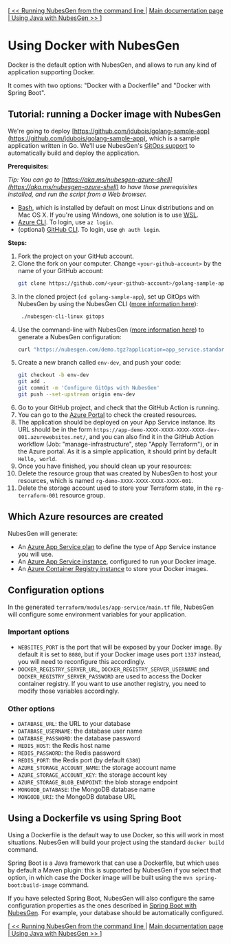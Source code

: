 [[ << Running NubesGen from the command line ](command-line.md) | [ Main documentation page ](../README.md) |[ Using Java with NubesGen >> ](java.md)]

# Using Docker with NubesGen

Docker is the default option with NubesGen, and allows to run any kind of application supporting Docker.

It comes with two options: "Docker with a Dockerfile" and "Docker with Spring Boot".

## Tutorial: running a Docker image with NubesGen

We're going to deploy [https://github.com/jdubois/golang-sample-app](https://github.com/jdubois/golang-sample-app), which is a sample application written in Go.
We'll use NubesGen's [GitOps support](../gitops-overview.md) to automatically build and deploy the application.

__Prerequisites:__

_Tip: You can go to [https://aka.ms/nubesgen-azure-shell](https://aka.ms/nubesgen-azure-shell) to have those prerequisites installed, and run the script from a Web browser._
- [Bash](https://fr.wikipedia.org/wiki/Bourne-Again_shell), which is installed by default on most Linux distributions and on Mac OS X. If you're using Windows, one solution is to use [WSL](https://aka.ms/nubesgen-install-wsl).
- [Azure CLI](https://aka.ms/nubesgen-install-az-cli). To login, use `az login`.
- (optional) [GitHub CLI](https://cli.github.com/). To login, use `gh auth login`.

__Steps:__
1. Fork the project on your GitHub account.
2. Clone the fork on your computer. Change `<your-github-account>` by the name of your GitHub account:
   ```bash
   git clone https://github.com/<your-github-account>/golang-sample-app.git
   ``` 
3. In the cloned project (`cd golang-sample-app`), set up GitOps with NubesGen by using the NubesGen CLI ([more information here](../gitops-quick-start.md)):
   ```bash
    ./nubesgen-cli-linux gitops
    ```
4. Use the command-line with NubesGen ([more information here](../command-line.md)) to generate a NubesGen configuration:
   ```bash
   curl "https://nubesgen.com/demo.tgz?application=app_service.standard&gitops=true" | tar -xzvf -
   ```
5. Create a new branch called `env-dev`, and push your code:
   ```bash
   git checkout -b env-dev
   git add .
   git commit -m 'Configure GitOps with NubesGen'
   git push --set-upstream origin env-dev
   ```
6. Go to your GitHub project, and check that the GitHub Action is running.
7. You can go to the [Azure Portal](https://aka.ms/nubesgen-portal) to check the created resources.
8. The application should be deployed on your App Service instance. Its URL should be in the form `https://app-demo-XXXX-XXXX-XXXX-XXXX-dev-001.azurewebsites.net/`, 
   and you can also find it in the GitHub Action workflow (Job: "manage-infrastructure", step "Apply Terraform"), or in the Azure portal.
   As it is a simple application, it should print by default `Hello, world`.
9.  Once you have finished, you should clean up your resources:
   1. Delete the resource group that was created by NubesGen to host your resources, which is named `rg-demo-XXXX-XXXX-XXXX-XXXX-001`.
   2. Delete the storage account used to store your Terraform state, in the `rg-terraform-001` resource group.

## Which Azure resources are created

NubesGen will generate:

- An [Azure App Service plan](https://aka.ms/nubesgen-app-service-plans) to define the type of App Service instance you will use.
- An [Azure App Service instance](https://aka.ms/nubesgen-app-service), configured to run your Docker image.
- An [Azure Container Registry instance](https://aka.ms/nubesgen-container-registry) to store your Docker images.

## Configuration options

In the generated `terraform/modules/app-service/main.tf` file, NubesGen will configure some environment variables 
for your application.

### Important options

- `WEBSITES_PORT` is the port that will be exposed by your Docker image. By default it is set to `8080`, but if your Docker image uses port `1337` instead, you will need to reconfigure this accordingly.
- `DOCKER_REGISTRY_SERVER_URL`, `DOCKER_REGISTRY_SERVER_USERNAME` and `DOCKER_REGISTRY_SERVER_PASSWORD` are used to access the Docker container registry. If you want to use another registry, you need to modify those variables accordingly.

### Other options

- `DATABASE_URL`: the URL to your database
- `DATABASE_USERNAME`: the database user name
- `DATABASE_PASSWORD`: the database password
- `REDIS_HOST`: the Redis host name
- `REDIS_PASSWORD`: the Redis password
- `REDIS_PORT`: the Redis port (by default `6380`)
- `AZURE_STORAGE_ACCOUNT_NAME`: the storage account name
- `AZURE_STORAGE_ACCOUNT_KEY`: the storage account key
- `AZURE_STORAGE_BLOB_ENDPOINT`: the blob storage endpoint
- `MONGODB_DATABASE`: the MongoDB database name
- `MONGODB_URI`: the MongoDB database URL

## Using a Dockerfile vs using Spring Boot

Using a Dockerfile is the default way to use Docker, so this will work in most situations. NubesGen will build your project using the standard `docker build` command.

Spring Boot is a Java framework that can use a Dockerfile, but which uses by default a Maven plugin: this is supported by NubesGen if you select that option, in which case the Docker image will be built using the `mvn spring-boot:build-image` command.

If you have selected Spring Boot, NubesGen will also configure the same configuration properties as the ones described in [Spring Boot with NubesGen](spring-boot.md).
For example, your database should be automatically configured.

[[ << Running NubesGen from the command line ](command-line.md) | [ Main documentation page ](../README.md) |[ Using Java with NubesGen >> ](java.md)]
